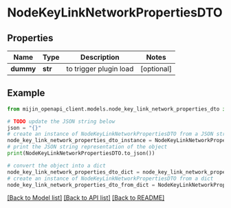 # NodeKeyLinkNetworkPropertiesDTO


## Properties

Name | Type | Description | Notes
------------ | ------------- | ------------- | -------------
**dummy** | **str** | to trigger plugin load | [optional] 

## Example

```python
from mijin_openapi_client.models.node_key_link_network_properties_dto import NodeKeyLinkNetworkPropertiesDTO

# TODO update the JSON string below
json = "{}"
# create an instance of NodeKeyLinkNetworkPropertiesDTO from a JSON string
node_key_link_network_properties_dto_instance = NodeKeyLinkNetworkPropertiesDTO.from_json(json)
# print the JSON string representation of the object
print(NodeKeyLinkNetworkPropertiesDTO.to_json())

# convert the object into a dict
node_key_link_network_properties_dto_dict = node_key_link_network_properties_dto_instance.to_dict()
# create an instance of NodeKeyLinkNetworkPropertiesDTO from a dict
node_key_link_network_properties_dto_from_dict = NodeKeyLinkNetworkPropertiesDTO.from_dict(node_key_link_network_properties_dto_dict)
```
[[Back to Model list]](../README.md#documentation-for-models) [[Back to API list]](../README.md#documentation-for-api-endpoints) [[Back to README]](../README.md)


